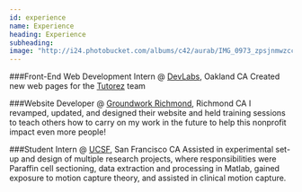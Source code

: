 ```yaml
---
id: experience
name: Experience
heading: Experience
subheading: 
image: "http://i24.photobucket.com/albums/c42/aurab/IMG_0973_zpsjnmwzcce.jpg"
---
```


###Front-End Web Development Intern @ [DevLabs](http://devla.bs/), Oakland CA
Created new web pages for the [Tutorez](http://tutorez.com/) team 

###Website Developer @ [Groundwork Richmond](http://groundworkrichmond.org/), Richmond CA
I revamped, updated, and designed their website and held training sessions to teach others how to carry on my work in the future to help this nonprofit impact even more people!


###Student Intern @ [UCSF](http://orthosurg.ucsf.edu/), San Francisco CA
Assisted in experimental set-up and design of multiple research projects, where responsibilities were
Paraffin cell sectioning, data extraction and processing in Matlab, gained exposure to motion capture theory, and assisted in clinical motion capture.

